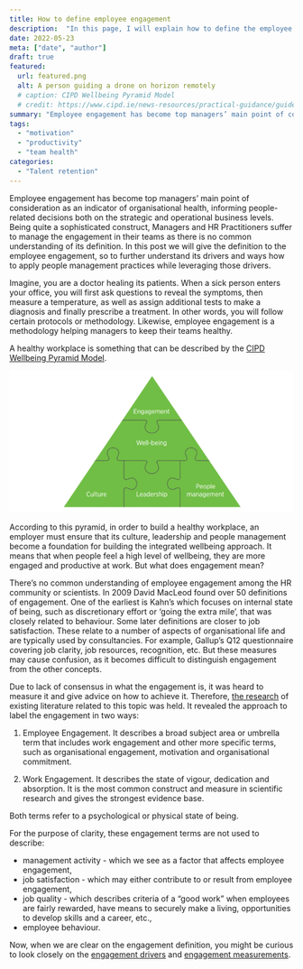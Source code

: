 ```yaml
---
title: How to define employee engagement
description:  "In this page, I will explain how to define the employee engagement"
date: 2022-05-23
meta: ["date", "author"]
draft: true
featured:
  url: featured.png
  alt: A person guiding a drone on horizon remotely
  # caption: CIPD Wellbeing Pyramid Model
  # credit: https://www.cipd.ie/news-resources/practical-guidance/guides/well-being-work
summary: "Employee engagement has become top managers’ main point of consideration as an indicator of organisational health, informing ..."
tags:
  - "motivation"
  - "productivity"
  - "team health"
categories:
  - "Talent retention"
---
```


Employee engagement has become top managers’ main point of consideration as an indicator of organisational health, informing people-related decisions both on the strategic and operational business levels. Being quite a sophisticated construct, Managers and HR Practitioners suffer to manage the engagement in their teams as there is no common understanding of its definition. In this post we will give the definition to the employee engagement, so to further understand its drivers and ways how to apply people management practices while leveraging those drivers.

Imagine, you are a doctor healing its patients. When a sick person enters your office, you will first ask questions to reveal the symptoms, then measure a temperature, as well as assign additional tests to make a diagnosis and finally prescribe a treatment. In other words, you will follow certain protocols or methodology. Likewise, employee engagement is a methodology helping managers to keep their teams healthy.   

A healthy workplace is something that can be described by the [CIPD Wellbeing Pyramid Model](https://www.cipd.ie/news-resources/practical-guidance/guides/well-being-work). 

![Wellbeing Pyramid Model consisting of culture, leadership, people management and engagement](well-being-pyramid.png)

According to this pyramid, in order to build a healthy workplace, an employer must ensure that its culture, leadership and people management become a foundation for building the integrated wellbeing approach. It means that when people feel a high level of wellbeing, they are more engaged and productive at work. But what does engagement mean? 

There’s no common understanding of employee engagement among the HR community or scientists. In 2009 David MacLeod found over 50 definitions of engagement. One of the earliest is Kahn’s which focuses on internal state of being, such as discretionary effort or ‘going the extra mile’, that was closely related to behaviour. Some later definitions are closer to job satisfaction. These relate to a number of aspects of organisational life and are typically used by consultancies. For example, Gallup’s Q12 questionnaire covering job clarity, job resources, recognition, etc. But these measures may cause confusion, as it becomes difficult to distinguish engagement from the other concepts.

Due to lack of consensus in what the engagement is, it was heard to measure it and give advice on how to achieve it. Therefore, [the research](https://www.cipd.co.uk/knowledge/fundamentals/relations/engagement/factsheet#gref) of existing literature related to this topic was held. It revealed the approach to label the engagement in two ways:

1. Employee Engagement. It describes a broad subject area or umbrella term that includes work engagement and other more specific terms, such as organisational engagement, motivation and organisational commitment.

2. Work Engagement. It describes the state of vigour, dedication and absorption. It is the most common construct and measure in scientific research and gives the strongest evidence base.

Both terms refer to a psychological or physical state of being. 

For the purpose of clarity, these engagement terms are not used to describe: 
* management activity - which we see as a factor that affects employee engagement,
* job satisfaction - which may either contribute to or result from employee engagement,
* job quality - which describes criteria of a “good work” when employees are fairly rewarded, have means to securely make a living, opportunities to develop skills and a career, etc.,
* employee behaviour.

Now, when we are clear on the engagement definition, you might be curious to look closely on the [engagement drivers](https://gracefulhr.com/post/engagement-drivers/) and [engagement measurements](https://gracefulhr.com/post/measuring-engagement/).
